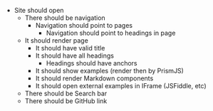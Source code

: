 - Site should open
  - There should be navigation
    - Navigation should point to pages
      - Navigation should point to headings in page
  - It should render page
    - It should have valid title
    - It should have all headings
      - Headings should have anchors
    - It should show examples (render then by PrismJS)
    - It should render Markdown components
    - It should open external examples in IFrame (JSFiddle, etc)
  - There should be Search bar
  - There should be GitHub link
